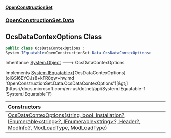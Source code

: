 #### [OpenConstructionSet](index.md 'index')
### [OpenConstructionSet.Data](index.md#OpenConstructionSet_Data 'OpenConstructionSet.Data')
## OcsDataContexOptions Class
```csharp
public class OcsDataContexOptions :
System.IEquatable<OpenConstructionSet.Data.OcsDataContexOptions>
```

Inheritance [System.Object](https://docs.microsoft.com/en-us/dotnet/api/System.Object 'System.Object') &#129106; OcsDataContexOptions  

Implements [System.IEquatable&lt;](https://docs.microsoft.com/en-us/dotnet/api/System.IEquatable-1 'System.IEquatable`1')[OcsDataContexOptions](olGSI6EYCJs8+kFR8qw+hw.md 'OpenConstructionSet.Data.OcsDataContexOptions')[&gt;](https://docs.microsoft.com/en-us/dotnet/api/System.IEquatable-1 'System.IEquatable`1')  

| Constructors | |
| :--- | :--- |
| [OcsDataContexOptions(string, bool, Installation?, IEnumerable&lt;string&gt;?, IEnumerable&lt;string&gt;?, Header?, ModInfo?, ModLoadType, ModLoadType)](RolgipAbMak2vxctJCP6_w.md 'OpenConstructionSet.Data.OcsDataContexOptions.OcsDataContexOptions(string, bool, OpenConstructionSet.Models.Installation?, System.Collections.Generic.IEnumerable&lt;string&gt;?, System.Collections.Generic.IEnumerable&lt;string&gt;?, OpenConstructionSet.Models.Header?, OpenConstructionSet.Models.ModInfo?, OpenConstructionSet.Models.ModLoadType, OpenConstructionSet.Models.ModLoadType)') |  |
